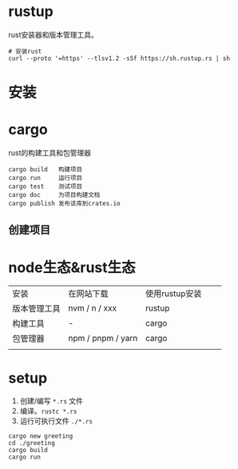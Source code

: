 # rustup
rust安装器和版本管理工具。
```shell
# 安装rust
curl --proto '=https' --tlsv1.2 -sSf https://sh.rustup.rs | sh
```

# 安装
# cargo
rust的构建工具和包管理器

```
cargo build   构建项目
cargo run     运行项目
cargo test    测试项目
cargo doc     为项目构建文档
cargo publish 发布该库到crates.io
```

## 创建项目

# node生态&rust生态

||||||
|-|-|-|-|-|
|安装|在网站下载|使用rustup安装|||
|版本管理工具|nvm / n / xxx|rustup|||
|构建工具|-|cargo|||
|包管理器|npm / pnpm / yarn|cargo|||
||||||


# setup

1. 创建/编写 `*.rs` 文件
2. 编译。`rustc *.rs`
3. 运行可执行文件 `./*.rs`


```
cargo new greeting
cd ./greeting
cargo build
cargo run
```